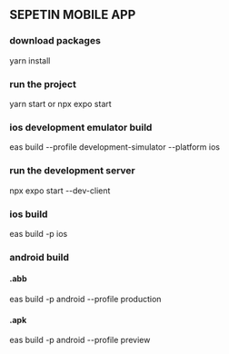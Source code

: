 ## SEPETIN MOBILE APP

### download packages

yarn install

### run the project

yarn start or npx expo start

### ios development emulator build

eas build --profile development-simulator --platform ios

### run the development server

npx expo start --dev-client

### ios build

eas build -p ios

### android build

#### .abb

eas build -p android --profile production

#### .apk

eas build -p android --profile preview
